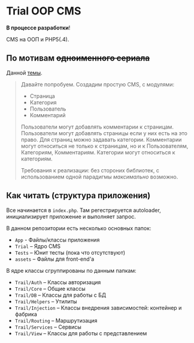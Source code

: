 # Trial OOP CMS

**В процессе разработки**!

CMS на ООП и PHP5(.4).

## По мотивам ~~одноименного сериала~~

Данной [темы](http://phpforum.su/index.php?showtopic=83858&st=0).

> Давайте попробуем. Создадим простую CMS, с модулями:
> 
> * Страница
> * Категория
> * Пользователь
> * Комментарий
> 
> Пользователи могут добавлять комментарии к страницам. Пользователи могут добавлять страницы если у них есть на это право. Для страниц можно задавать категории. Комментарии могут относиться не только к страницам, но и к Пользователям, Категориям, Комментариям.
> Категории могут относиться к категориям. 
> 
> Требования к реализации: без стороних библиотек, с использованием одной парадигмы *максимально* возможно.

## Как читать (структура приложения)

Все начинается в `index.php`. Там регестрируется autoloader, инициализирует приложение и выполняет запрос.

В данном репозитории есть несколько основных папок:

* `App` - Файлы/классы приложения
* `Trial` – Ядро CMS
* `Tests` – Юнит тесты (пока что отсутствуют)
* `assets` – Файлы для front-end'а

В ядре классы сгруппированы по данным папкам:

* `Trail/Auth` – Классы авторизация
* `Trail/Core` – Общие классы
* `Trail/DB` – Классы для работы с БД
* `Trail/Helpers` – Утилиты
* `Trail/Injection` – Классы внедрения зависимостей: контейнер и фабрика
* `Trail/Routing` – Маршрутизация
* `Trail/Services` – Сервисы
* `Trail/View` – Классы для работы с представлением